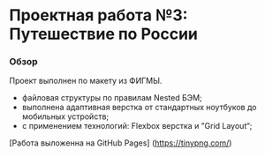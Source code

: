 # Проектная работа №3: Путешествие по России

### Обзор
Проект выполнен по макету из ФИГМЫ.

- файловая структуры по правилам Nested БЭМ;
- выполнена адаптивная верстка от стандартных ноутбуков до мобильных устройств;
- с применением технологий: Flexbox верстка и ”Grid Layout“;

[Работа выложенна на GitHub Pages] (https://tinypng.com/)

